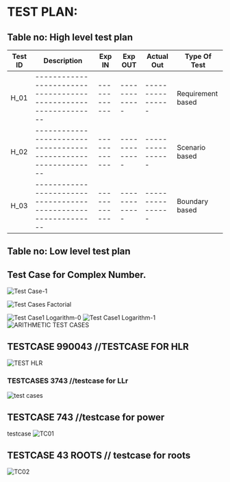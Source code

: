 # TEST PLAN:

## Table no: High level test plan

| **Test ID** | **Description**                                              | **Exp IN** | **Exp OUT** | **Actual Out** |**Type Of Test**  |    
|-------------|--------------------------------------------------------------|------------|-------------|----------------|------------------|
|  H_01       |--------------------------------------------------------------|  ------------|-------------|----------------|Requirement based |
|  H_02       |--------------------------------------------------------------|  ------------|-------------|----------------|Scenario based    |
|  H_03       |--------------------------------------------------------------|  ------------|-------------|----------------|Boundary based    |

## Table no: Low level test plan


## Test Case for Complex Number.
![Test Case-1](https://user-images.githubusercontent.com/78892310/107903981-93b40180-6f70-11eb-844d-dd7828db52f3.png)

![Test Cases Factorial](https://user-images.githubusercontent.com/78853902/107913659-d5e83d80-6f86-11eb-8841-f14a6a2f05a2.png)


![Test Case1 Logarithm-0](https://user-images.githubusercontent.com/78853902/107878701-6fb5d900-6efa-11eb-8933-0584629ac564.png)
![Test Case1 Logarithm-1](https://user-images.githubusercontent.com/78853902/107878711-7cd2c800-6efa-11eb-9aa8-582b96c66081.png)
![ARITHMETIC TEST CASES](https://user-images.githubusercontent.com/78848865/107887134-e3230f00-6f29-11eb-9b05-f9850dc5821d.jpg)

## TESTCASE 990043 //TESTCASE FOR HLR
![TEST HLR](https://user-images.githubusercontent.com/78868680/107921409-798c1a80-6f94-11eb-966b-68514969dd19.PNG)


### TESTCASES 3743 //testcase for LLr
![test cases](https://user-images.githubusercontent.com/78868680/107908009-180b8200-6f7b-11eb-8780-52387bb01fb0.jpg)

## TESTCASE 743 //testcase for power
testcase
![TC01](https://user-images.githubusercontent.com/78868680/107909231-c87a8580-6f7d-11eb-8e17-671139b1d494.PNG)

## TESTCASE 43 ROOTS // testcase for roots
![TC02](https://user-images.githubusercontent.com/78868680/107909395-1a231000-6f7e-11eb-851c-0e528d4e8608.PNG)
